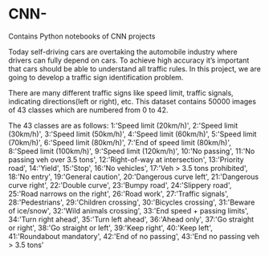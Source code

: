 # CNN-
Contains Python notebooks of CNN projects

Today self-driving cars are overtaking the automobile industry where drivers can fully depend on cars. 
To achieve high accuracy it’s important that cars should be able to understand all traffic rules. 
In this project, we are going to develop a traffic sign identification problem.

There are many different traffic signs like speed limit, traffic signals, indicating directions(left or right), etc. 
This dataset contains 50000 images of 43 classes which are numbered from 0 to 42.

The 43 classes are as follows:
    1:'Speed limit (20km/h)',
    2:'Speed limit (30km/h)',
    3:'Speed limit (50km/h)',
    4:'Speed limit (60km/h)',
    5:'Speed limit (70km/h)',
    6:'Speed limit (80km/h)',
    7:'End of speed limit (80km/h)',
    8:'Speed limit (100km/h)',
    9:'Speed limit (120km/h)',
    10:'No passing',
    11:'No passing veh over 3.5 tons',
    12:'Right-of-way at intersection',
    13:'Priority road',
    14:'Yield',
    15:'Stop',
    16:'No vehicles',
    17:'Veh > 3.5 tons prohibited',
    18:'No entry',
    19:'General caution',
    20:'Dangerous curve left',
    21:'Dangerous curve right',
    22:'Double curve',
    23:'Bumpy road',
    24:'Slippery road',
    25:'Road narrows on the right',
    26:'Road work',
    27:'Traffic signals',
    28:'Pedestrians',
    29:'Children crossing',
    30:'Bicycles crossing',
    31:'Beware of ice/snow',
    32:'Wild animals crossing',
    33:'End speed + passing limits',
    34:'Turn right ahead',
    35:'Turn left ahead',
    36:'Ahead only',
    37:'Go straight or right',
    38:'Go straight or left',
    39:'Keep right',
    40:'Keep left',
    41:'Roundabout mandatory',
    42:'End of no passing',
    43:'End no passing veh > 3.5 tons'
